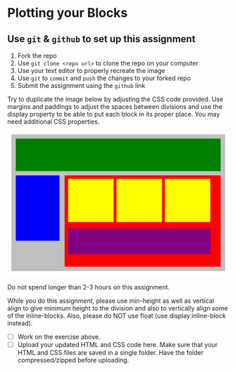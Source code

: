# Plotting your Blocks

## Use `git` & `github` to set up this assignment
1. Fork the repo
2. Use `git clone <repo url>` to clone the repo on your computer
3. Use your text editor to properly recreate the image
4. Use `git` to `commit` and `push` the changes to your forked repo
5. Submit the assignment using the `github` link 

Try to duplicate the image below by adjusting the CSS code provided. Use margins and paddings to adjust the spaces between divisions and use the display property to be able to put each block in its proper place. You may need additional CSS properties.

![plotting your blocks](position-blocks.png)

Do not spend longer than 2-3 hours on this assignment. 

While you do this assignment, please use min-height as well as vertical align to give minimum height to the division and also to vertically align some of the inline-blocks.  Also, please do NOT use float (use display:inline-block instead).

- [ ] Work on the exercise above.
- [ ] Upload your updated HTML and CSS code here. Make sure that your HTML and CSS files are saved in a single folder. Have the folder compressed/zipped before uploading.